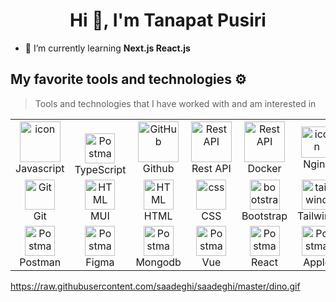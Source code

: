 <h1 align="center">Hi 👋, I'm Tanapat Pusiri</h1>

- 🌱 I’m currently learning **Next.js React.js**


## My favorite tools and technologies ⚙️

> Tools and technologies that I have worked with and am interested in

<table>
  <tr>
    <td align="center" width="96">
        <img src="https://techstack-generator.vercel.app/js-icon.svg" alt="icon" width="65" height="65" />
      <br>Javascript
    </td>
     <td align="center" width="96">
       <br>
        <img src="https://skillicons.dev/icons?i=typescript" width="48" height="48" alt="Postman" />
      
<br>
TypeScript
    </td>
       <td align="center" width="96">
        <img src="https://techstack-generator.vercel.app/github-icon.svg" width="65" height="65" alt="GitHub" />
      <br>Github
    </td>
          <td align="center" width="96">
        <img src="https://techstack-generator.vercel.app/restapi-icon.svg" width="65" height="65" alt="Rest API" />
      <br>Rest API
    </td>
          <td align="center" width="96">
        <img src="https://techstack-generator.vercel.app/docker-icon.svg" width="65" height="65" alt="Rest API" />
      <br>Docker
    </td>
    <td align="center" width="96">
        <img src="https://techstack-generator.vercel.app/nginx-icon.svg" alt="icon" width="50" height="50" />
      <br>Nginx
    </td>
    
  </tr>
  <tr>
    <td align="center" width="96">
        <img src="https://skillicons.dev/icons?i=git" width="48" height="48" alt="Git" />
      <br>Git
    </td>
    <td align="center"  width="96">
        <img src="https://skillicons.dev/icons?i=mui" width="48" height="48" alt="HTML" />
      <br>MUI
    </td>
     <td align="center"  width="96">
        <img src="https://skillicons.dev/icons?i=html" width="48" height="48" alt="HTML" />
      <br>HTML
    </td>
    <td align="center" width="96">
        <img src="https://skillicons.dev/icons?i=css" width="48" height="48" alt="css" />
      <br>CSS
    </td>
    <td align="center"  width="96">
        <img src="https://skillicons.dev/icons?i=bootstrap" width="48" height="48" alt="bootstrap" />
      <br>Bootstrap
    </td>
    <td align="center" width="96">
        <img src="https://skillicons.dev/icons?i=tailwind" width="48" height="48" alt="tailwind" />
      <br>Tailwind
  </tr>
   <tr>
        <td align="center" width="96">
        <img src="https://skillicons.dev/icons?i=postman" width="48" height="48" alt="Postman" />
      <br>Postman
    </td>
       <td align="center" width="96">
        <img src="https://skillicons.dev/icons?i=figma" width="48" height="48" alt="Postman" />
      <br>Figma
    </td>
     <td align="center" width="96">
        <img src="https://skillicons.dev/icons?i=mongodb" width="48" height="48" alt="Postman" />
      <br>Mongodb
    </td>
      <td align="center" width="96">
        <img src="https://skillicons.dev/icons?i=vue" width="48" height="48" alt="Postman" />
      <br>Vue
    </td>
      <td align="center" width="96">
        <img src="https://skillicons.dev/icons?i=react" width="48" height="48" alt="Postman" />
      <br>React
    </td>
      <td align="center" width="96">
        <img src="https://skillicons.dev/icons?i=apple" width="48" height="48" alt="Postman" />
      <br>Apple
    </td>
  </tr>
 <tr>
 </tr>
</table>

https://raw.githubusercontent.com/saadeghi/saadeghi/master/dino.gif
